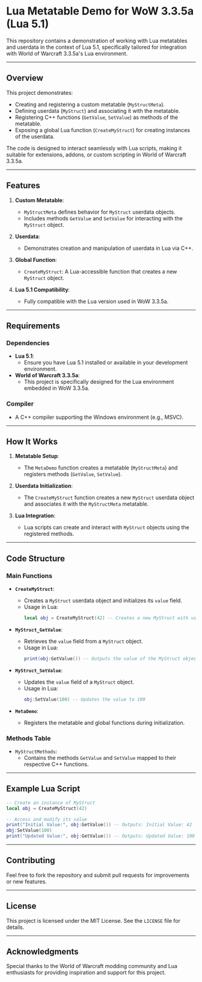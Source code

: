 # **Lua Metatable Demo for WoW 3.3.5a (Lua 5.1)**

This repository contains a demonstration of working with Lua metatables and userdata in the context of Lua 5.1, specifically tailored for integration with World of Warcraft 3.3.5a's Lua environment.

---

## **Overview**

This project demonstrates:
- Creating and registering a custom metatable (`MyStructMeta`).
- Defining userdata (`MyStruct`) and associating it with the metatable.
- Registering C++ functions (`GetValue`, `SetValue`) as methods of the metatable.
- Exposing a global Lua function (`CreateMyStruct`) for creating instances of the userdata.

The code is designed to interact seamlessly with Lua scripts, making it suitable for extensions, addons, or custom scripting in World of Warcraft 3.3.5a.

---

## **Features**
1. **Custom Metatable**:
   - `MyStructMeta` defines behavior for `MyStruct` userdata objects.
   - Includes methods `GetValue` and `SetValue` for interacting with the `MyStruct` object.

2. **Userdata**:
   - Demonstrates creation and manipulation of userdata in Lua via C++.

3. **Global Function**:
   - `CreateMyStruct`: A Lua-accessible function that creates a new `MyStruct` object.

4. **Lua 5.1 Compatibility**:
   - Fully compatible with the Lua version used in WoW 3.3.5a.

---

## **Requirements**

### **Dependencies**
- **Lua 5.1**:
  - Ensure you have Lua 5.1 installed or available in your development environment.
- **World of Warcraft 3.3.5a**:
  - This project is specifically designed for the Lua environment embedded in WoW 3.3.5a.

### **Compiler**
- A C++ compiler supporting the Windows environment (e.g., MSVC).

---

## **How It Works**

1. **Metatable Setup**:
   - The `MetaDemo` function creates a metatable (`MyStructMeta`) and registers methods (`GetValue`, `SetValue`).

2. **Userdata Initialization**:
   - The `CreateMyStruct` function creates a new `MyStruct` userdata object and associates it with the `MyStructMeta` metatable.

3. **Lua Integration**:
   - Lua scripts can create and interact with `MyStruct` objects using the registered methods.

---

## **Code Structure**

### **Main Functions**
- **`CreateMyStruct`**:
  - Creates a `MyStruct` userdata object and initializes its `value` field.
  - Usage in Lua:
    ```lua
    local obj = CreateMyStruct(42) -- Creates a new MyStruct with value 42
    ```

- **`MyStruct_GetValue`**:
  - Retrieves the `value` field from a `MyStruct` object.
  - Usage in Lua:
    ```lua
    print(obj:GetValue()) -- Outputs the value of the MyStruct object
    ```

- **`MyStruct_SetValue`**:
  - Updates the `value` field of a `MyStruct` object.
  - Usage in Lua:
    ```lua
    obj:SetValue(100) -- Updates the value to 100
    ```

- **`MetaDemo`**:
  - Registers the metatable and global functions during initialization.

### **Methods Table**
- `MyStructMethods`:
  - Contains the methods `GetValue` and `SetValue` mapped to their respective C++ functions.

---

## **Example Lua Script**

```lua
-- Create an instance of MyStruct
local obj = CreateMyStruct(42)

-- Access and modify its value
print("Initial Value:", obj:GetValue()) -- Outputs: Initial Value: 42
obj:SetValue(100)
print("Updated Value:", obj:GetValue()) -- Outputs: Updated Value: 100
```

---

## **Contributing**
Feel free to fork the repository and submit pull requests for improvements or new features.

---

## **License**
This project is licensed under the MIT License. See the `LICENSE` file for details.

---

## **Acknowledgments**
Special thanks to the World of Warcraft modding community and Lua enthusiasts for providing inspiration and support for this project.
